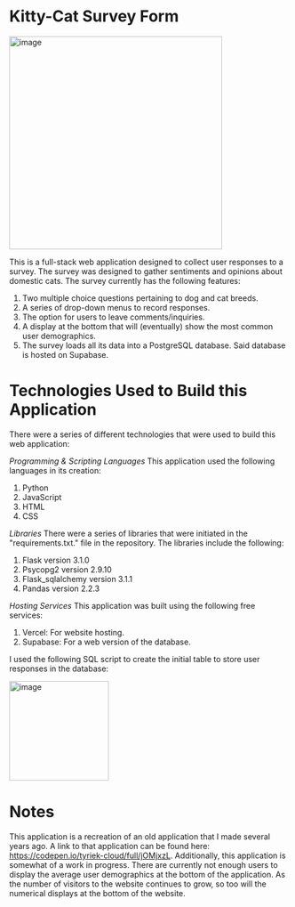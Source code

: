 # Kitty-Cat Survey Form
<img width="383" alt="image" src="https://github.com/user-attachments/assets/e36898e6-3e0f-435e-baec-65580a373f38" />

This is a full-stack web application designed to collect user responses to a survey. The survey was designed to gather sentiments and opinions about domestic cats. The survey currently has the following features:

1. Two multiple choice questions pertaining to dog and cat breeds.
2. A series of drop-down menus to record responses.
3. The option for users to leave comments/inquiries.
4. A display at the bottom that will (eventually) show the most common user demographics.
5. The survey loads all its data into a PostgreSQL database. Said database is hosted on Supabase.

# Technologies Used to Build this Application
There were a series of different technologies that were used to build this web application:

*Programming & Scripting Languages*
This application used the following languages in its creation:

1. Python
2. JavaScript
3. HTML
4. CSS

*Libraries*
There were a series of libraries that were initiated in the "requirements.txt." file in the repository. The libraries include the following:

1. Flask version 3.1.0
2. Psycopg2 version 2.9.10
3. Flask_sqlalchemy version 3.1.1
4. Pandas version 2.2.3

*Hosting Services*
This application was built using the following free services:

1. Vercel: For website hosting.
2. Supabase: For a web version of the database.

I used the following SQL script to create the initial table to store user responses in the database:

<img width="179" alt="image" src="https://github.com/user-attachments/assets/91e2f54f-d693-4b1f-8c49-6003bd4b7c07" />

# Notes
This application is a recreation of an old application that I made several years ago. A link to that application can be found here: https://codepen.io/tyriek-cloud/full/jOMjxzL.
Additionally, this application is somewhat of a work in progress. There are currently not enough users to display the average user demographics at the bottom of the application. As the number of visitors to the website continues to grow, so too will the numerical displays at the bottom of the website.

